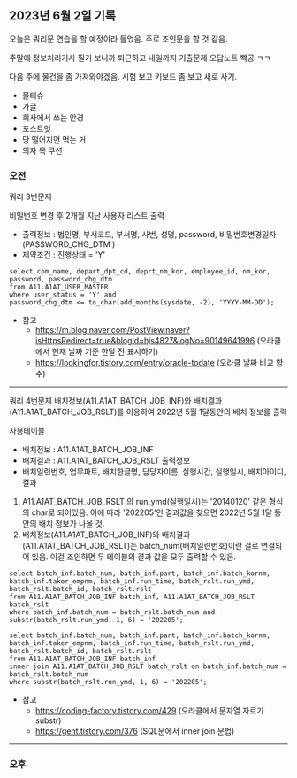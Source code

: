 ## 2023년 6월 2일 기록

오늘은 쿼리문 연습을 할 예정이라 들었음. 주로 조인문을 할 것 같음.

주말에 정보처리기사 필기 보니까 퇴근하고 내일까지 기출문제 오답노트 빡공 ㄱㄱ

다음 주에 물건을 좀 가져와야겠음. 시험 보고 키보드 좀 보고 새로 사기.

- 물티슈
- 가글
- 회사에서 쓰는 안경
- 포스트잇
- 당 떨어지면 먹는 거
- 의자 목 쿠션


### 오전

쿼리 3번문제

비밀번호 변경 후 2개월 지난 사용자 리스트 출력
- 출력정보 : 법인명, 부서코드, 부서명, 사번, 성명, password, 비밀번호변경일자(PASSWORD_CHG_DTM )
- 제약조건 : 진행상태 = 'Y'

```oracle
select com_name, depart_dpt_cd, deprt_nm_kor, employee_id, nm_kor, password, password_chg_dtm
from A11.A1AT_USER_MASTER
where user_status = 'Y' and
password_chg_dtm <= to_char(add_months(sysdate, -2), 'YYYY-MM-DD');
```

- 참고
    - https://m.blog.naver.com/PostView.naver?isHttpsRedirect=true&blogId=hjs4827&logNo=90149641996 (오라클에서 현재 날짜 기준 한달 전 표시하기)
    - https://lookingfor.tistory.com/entry/oracle-todate (오라클 날짜 비교 함수)

<hr>

쿼리 4번문제
배치정보(A11.A1AT_BATCH_JOB_INF)와 배치결과(A11.A1AT_BATCH_JOB_RSLT)를 이용하여
2022년 5월 1달동안의 배치 정보를 출력

사용테이블
 - 배치정보 : A11.A1AT_BATCH_JOB_INF
 - 배치결과 : A11.A1AT_BATCH_JOB_RSLT
 출력정보
  - 배치일련번호, 업무파트, 배치한글명, 담당자이름, 실행시간, 실행일시, 배치아이디, 결과

1. A11.A1AT_BATCH_JOB_RSLT 의 run_ymd(실행일시)는 '20140120' 같은 형식의 char로 되어있음. 이에 따라 '202205'인 결과값을 찾으면 2022년 5월 1달 동안의 배치 정보가 나올 것.
2. 배치정보(A11.A1AT_BATCH_JOB_INF)와 배치결과(A11.A1AT_BATCH_JOB_RSLT)는 batch_num(배치일련번호)이란 걸로 연결되어 있음. 이걸 조인하면 두 테이블의 결과 값을 모두 출력할 수 있음.

```oracle
select batch_inf.batch_num, batch_inf.part, batch_inf.batch_kornm, batch_inf.taker_empnm, batch_inf.run_time, batch_rslt.run_ymd, batch_rslt.batch_id, batch_rslt.rslt
from A11.A1AT_BATCH_JOB_INF batch_inf, A11.A1AT_BATCH_JOB_RSLT batch_rslt
where batch_inf.batch_num = batch_rslt.batch_num and
substr(batch_rslt.run_ymd, 1, 6) = '202205';

select batch_inf.batch_num, batch_inf.part, batch_inf.batch_kornm, batch_inf.taker_empnm, batch_inf.run_time, batch_rslt.run_ymd, batch_rslt.batch_id, batch_rslt.rslt
from A11.A1AT_BATCH_JOB_INF batch_inf
inner join A11.A1AT_BATCH_JOB_RSLT batch_rslt on batch_inf.batch_num = batch_rslt.batch_num
where substr(batch_rslt.run_ymd, 1, 6) = '202205';
```

- 참고
    - https://coding-factory.tistory.com/429 (오라클에서 문자열 자르기 substr)
    - https://gent.tistory.com/376 (SQL문에서 inner join 문법)

<hr>

### 오후

